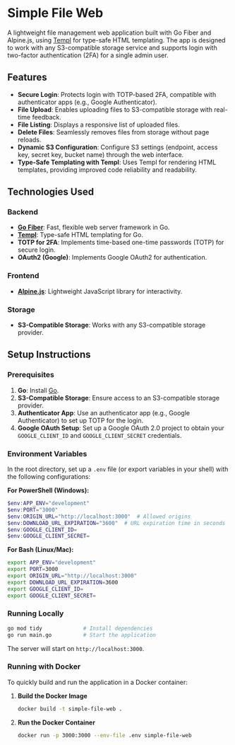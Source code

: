 # Simple File Web

A lightweight file management web application built with Go Fiber and Alpine.js, using [Templ](https://github.com/a-h/templ) for type-safe HTML templating. The app is designed to work with any S3-compatible storage service and supports login with two-factor authentication (2FA) for a single admin user.

## Features

- **Secure Login**: Protects login with TOTP-based 2FA, compatible with authenticator apps (e.g., Google Authenticator).
- **File Upload**: Enables uploading files to S3-compatible storage with real-time feedback.
- **File Listing**: Displays a responsive list of uploaded files.
- **Delete Files**: Seamlessly removes files from storage without page reloads.
- **Dynamic S3 Configuration**: Configure S3 settings (endpoint, access key, secret key, bucket name) through the web interface.
- **Type-Safe Templating with Templ**: Uses Templ for rendering HTML templates, providing improved code reliability and readability.

## Technologies Used

### Backend

- **[Go Fiber](https://gofiber.io/)**: Fast, flexible web server framework in Go.
- **[Templ](https://github.com/a-h/templ)**: Type-safe HTML templating for Go.
- **TOTP for 2FA**: Implements time-based one-time passwords (TOTP) for secure login.
- **OAuth2 (Google)**: Implements Google OAuth2 for authentication.

### Frontend

- **[Alpine.js](https://alpinejs.dev/)**: Lightweight JavaScript library for interactivity.

### Storage

- **S3-Compatible Storage**: Works with any S3-compatible storage provider.

## Setup Instructions

### Prerequisites

1. **Go**: Install [Go](https://golang.org/dl/).
2. **S3-Compatible Storage**: Ensure access to an S3-compatible storage provider.
3. **Authenticator App**: Use an authenticator app (e.g., Google Authenticator) to set up TOTP for the login.
4. **Google OAuth Setup**: Set up a Google OAuth 2.0 project to obtain your `GOOGLE_CLIENT_ID` and `GOOGLE_CLIENT_SECRET` credentials.

### Environment Variables

In the root directory, set up a `.env` file (or export variables in your shell) with the following configurations:

**For PowerShell (Windows):**

```powershell
$env:APP_ENV="development"
$env:PORT="3000"
$env:ORIGIN_URL="http://localhost:3000"  # Allowed origins
$env:DOWNLOAD_URL_EXPIRATION="3600"  # URL expiration time in seconds
$env:GOOGLE_CLIENT_ID=
$env:GOOGLE_CLIENT_SECRET=
```

**For Bash (Linux/Mac):**

```bash
export APP_ENV="development"
export PORT=3000
export ORIGIN_URL="http://localhost:3000"
export DOWNLOAD_URL_EXPIRATION=3600
export GOOGLE_CLIENT_ID=
export GOOGLE_CLIENT_SECRET=
```

### Running Locally

```bash
go mod tidy             # Install dependencies
go run main.go          # Start the application
```

The server will start on `http://localhost:3000`.

### Running with Docker

To quickly build and run the application in a Docker container:

1. **Build the Docker Image**

   ```bash
   docker build -t simple-file-web .
   ```
2. **Run the Docker Container**

   ```bash
   docker run -p 3000:3000 --env-file .env simple-file-web
   ```
